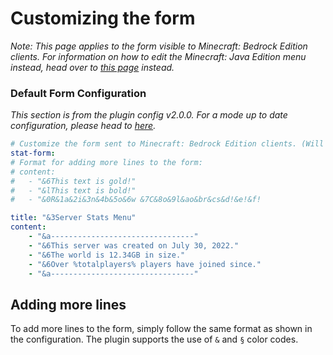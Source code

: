 # Customizing the form

*Note: This page applies to the form visible to Minecraft: Bedrock Edition clients. For information on how to edit the Minecraft: Java Edition menu instead, head over to [this page](https://7man7lmyt.github.io/CustomStats/configuring/java-menu) instead.*


### Default Form Configuration
*This section is from the plugin config v2.0.0. For a mode up to date configuration, please head to [here](https://github.com/7man7LMYT/CustomStats/blob/main/src/main/resources/config.yml).*
```yaml
# Customize the form sent to Minecraft: Bedrock Edition clients. (Will only work if you have GeyserMC + Floodgate!)
stat-form:
# Format for adding more lines to the form:
# content:
#   - "&6This text is gold!"
#   - "&lThis text is bold!"
#   - "&0R&1a&2i&3n&4b&5o&6w &7C&8o&9l&ao&br&cs&d!&e!&f!

title: "&3Server Stats Menu"
content:
    - "&a--------------------------------"
    - "&6This server was created on July 30, 2022."
    - "&6The world is 12.34GB in size."
    - "&6Over %totalplayers% players have joined since."
    - "&a--------------------------------"
```

## Adding more lines
To add more lines to the form, simply follow the same format as shown in the configuration. The plugin supports the use of `&` and `§` color codes.